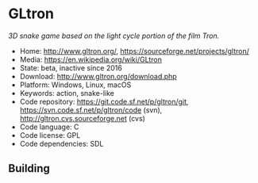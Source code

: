 # GLtron

_3D snake game based on the light cycle portion of the film Tron._

- Home: http://www.gltron.org/, https://sourceforge.net/projects/gltron/
- Media: https://en.wikipedia.org/wiki/GLtron
- State: beta, inactive since 2016
- Download: http://www.gltron.org/download.php
- Platform: Windows, Linux, macOS
- Keywords: action, snake-like
- Code repository: https://git.code.sf.net/p/gltron/git, https://svn.code.sf.net/p/gltron/code (svn), http://gltron.cvs.sourceforge.net (cvs)
- Code language: C
- Code license: GPL
- Code dependencies: SDL

## Building

